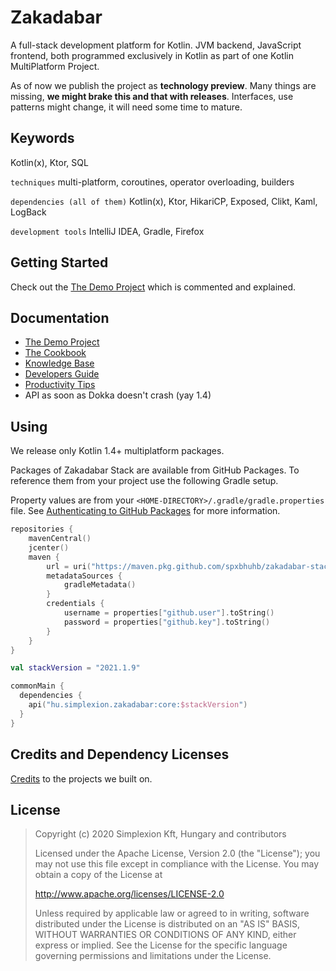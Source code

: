 # Zakadabar

A full-stack development platform for Kotlin. JVM backend, JavaScript frontend, both programmed exclusively in Kotlin as part of one Kotlin MultiPlatform Project.

As of now we publish the project as **technology preview**. Many things are missing,
**we might brake this and that with releases**. Interfaces, use patterns might change, it will need some time to mature.

## Keywords

Kotlin(x), Ktor, SQL

`techniques` multi-platform, coroutines, operator overloading, builders

`dependencies (all of them)` Kotlin(x), Ktor, HikariCP, Exposed, Clikt, Kaml, LogBack

`development tools` IntelliJ IDEA, Gradle, Firefox

## Getting Started

Check out the [The Demo Project](demo) which is commented and explained.

## Documentation

* [The Demo Project](demo)
* [The Cookbook](doc/cookbook/README.md)
* [Knowledge Base](doc/knowledge-base/README.md)
* [Developers Guide](doc/developers-guide/README.md)
* [Productivity Tips](doc/misc/Productivity.md)
* API as soon as Dokka doesn't crash (yay 1.4)

## Using

We release only Kotlin 1.4+ multiplatform packages.

Packages of Zakadabar Stack are available from GitHub Packages. To reference them from your project use the following Gradle setup.

Property values are from your `<HOME-DIRECTORY>/.gradle/gradle.properties` file.
See [Authenticating to GitHub Packages](https://docs.github.com/en/packages/using-github-packages-with-your-projects-ecosystem/configuring-gradle-for-use-with-github-packages#authenticating-to-github-packages)
for more information.

```kotlin
repositories {
    mavenCentral()
    jcenter()
    maven {
        url = uri("https://maven.pkg.github.com/spxbhuhb/zakadabar-stack")
        metadataSources {
            gradleMetadata()
        }
        credentials {
            username = properties["github.user"].toString()
            password = properties["github.key"].toString()
        }
    }
}

val stackVersion = "2021.1.9"

commonMain {
  dependencies {
    api("hu.simplexion.zakadabar:core:$stackVersion")
  }
}
```

## Credits and Dependency Licenses

[Credits](doc/misc/credits.md) to the projects we built on.

## License

> Copyright (c) 2020 Simplexion Kft, Hungary and contributors
>
> Licensed under the Apache License, Version 2.0 (the "License");
> you may not use this file except in compliance with the License.
> You may obtain a copy of the License at
>
>    http://www.apache.org/licenses/LICENSE-2.0
>
> Unless required by applicable law or agreed to in writing, software
> distributed under the License is distributed on an "AS IS" BASIS,
> WITHOUT WARRANTIES OR CONDITIONS OF ANY KIND, either express or implied.
> See the License for the specific language governing permissions and
> limitations under the License.
